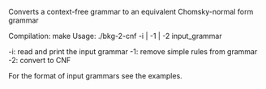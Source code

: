 Converts a context-free grammar to an equivalent Chomsky-normal form grammar

Compilation: make
Usage: ./bkg-2-cnf -i | -1 | -2 input_grammar

-i: read and print the input grammar
-1: remove simple rules from grammar
-2: convert to CNF

For the format of input grammars see the examples.
